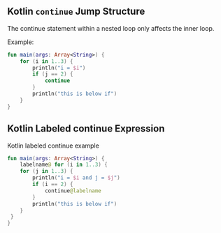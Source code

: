 
## Kotlin `continue` Jump Structure
The continue statement within a nested loop only affects the inner loop.

Example:
```kotlin
fun main(args: Array<String>) {
    for (i in 1..3) {
        println("i = $i")
        if (j == 2) {
            continue
        }
        println("this is below if")
    }
}  
```

## Kotlin Labeled continue Expression

Kotlin labeled continue example
```kotlin
fun main(args: Array<String>) {  
    labelname@ for (i in 1..3) {  
    for (j in 1..3) {  
        println("i = $i and j = $j")  
        if (i == 2) {  
            continue@labelname  
        }  
        println("this is below if")  
    }  
 }  
}  
```












